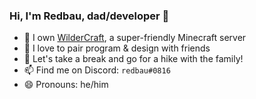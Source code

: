 ### Hi, I'm Redbau, dad/developer 👋
- 🌱 I own [WilderCraft](https://wildercraft.net), a super-friendly Minecraft server
- 👯 I love to pair program & design with friends
- 🌲 Let's take a break and go for a hike with the family!
- 📫 Find me on Discord: `redbau#0816`
- 😄 Pronouns: he/him
